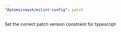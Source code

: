 ```yaml
---
"@atomicsmash/eslint-config": patch
---
```


Set the correct patch version constraint for typescript
